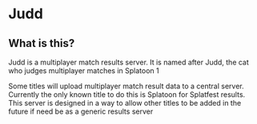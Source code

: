 # Judd

## What is this?
Judd is a multiplayer match results server. It is named after Judd, the cat who judges multiplayer matches in Splatoon 1

Some titles will upload multiplayer match result data to a central server. Currently the only known title to do this is Splatoon for Splatfest results. This server is designed in a way to allow other titles to be added in the future if need be as a generic results server